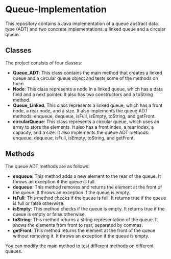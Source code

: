 # Queue-Implementation

This repository contains a Java implementation of a queue abstract data type (ADT) and two concrete implementations: a linked queue and a circular queue.

## Classes

The project consists of four classes:

- **Queue_ADT**: This class contains the main method that creates a linked queue and a circular queue object and tests some of the methods on them.
- **Node**: This class represents a node in a linked queue, which has a data field and a next pointer. It also has two constructors and a toString method.
- **Queue_Linked**: This class represents a linked queue, which has a front node, a rear node, and a size. It also implements the queue ADT methods: enqueue, dequeue, isFull, isEmpty, toString, and getFront.
- **circularQueue**: This class represents a circular queue, which uses an array to store the elements. It also has a front index, a rear index, a capacity, and a size. It also implements the queue ADT methods: enqueue, dequeue, isFull, isEmpty, toString, and getFront.

## Methods

The queue ADT methods are as follows:

- **enqueue**: This method adds a new element to the rear of the queue. It throws an exception if the queue is full.
- **dequeue**: This method removes and returns the element at the front of the queue. It throws an exception if the queue is empty.
- **isFull**: This method checks if the queue is full. It returns true if the queue is full or false otherwise.
- **isEmpty**: This method checks if the queue is empty. It returns true if the queue is empty or false otherwise.
- **toString**: This method returns a string representation of the queue. It shows the elements from front to rear, separated by commas.
- **getFront**: This method returns the element at the front of the queue without removing it. It throws an exception if the queue is empty.



You can modify the main method to test different methods on different queues.
